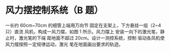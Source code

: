 # 风力摆控制系统（B 题） 
一长约 60cm~70cm 的细管上端用万向节
固定在支架上，下方悬挂一组（2~4 只）直流
风机，构成一风力摆，如图 1 所示。风力摆上
安装一向下的激光笔，静止时，激光笔的下端
距地面不超过 20cm。设计一测控系统，控制
驱动各风机使风力摆按照一定规律运动，激光
笔在地面画出要求的轨迹。

